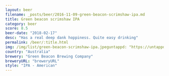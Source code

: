 ```yaml
---
layout: beer
filename: _posts/beer/2016-11-09-green-beacon-scrimshaw-ipa.md
title: Green beacon scrimshaw IPA
category: beer
score: 8.5
beer-date: "2018-02-17"
desc: "Has a real deep dank hoppiness. Quite easy drinking"
permalink: /beer/:title.html
img: /img/list/green-beacon-scrimshaw-ipa.jpeguntappd: "https://untappd.com/b/green-beacon-brewing-company-scrimshaw-aussie-ipa---summer-seasonal/925621"
country: "Australia"
brewery: "Green Beacon Brewing Company"
breweryURL: "breweryURL"
style: "IPA - American"
---
```

